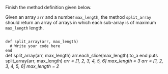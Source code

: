 Finish the method definition given below.

Given an array `arr` and a number `max_length`, the method `split_array` should return an array of arrays in which each sub-array is of maximum `max_length` length.

<Editor lang="ruby" type="exercise" testMode="multipleInput">
<code>
def split_array(arr, max_length)
  # Write your code here
end
</code>

<solution>
def split_array(arr, max_length)
  arr.each_slice(max_length).to_a
end
</solution>

<testcases>
<caller>
puts split_array(arr, max_length)
</caller>
<testcase>
<i>
arr = [1, 2, 3, 4, 5, 6]
max_length = 3
</i>
</testcase>
<testcase>
<i>
arr = [1, 2, 3, 4, 5, 6]
max_length = 2
</i>
</testcase>
</testcases>
</Editor>